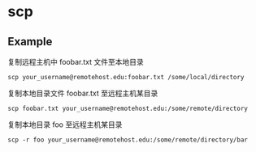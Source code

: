 # scp


## Example

复制远程主机中 foobar.txt 文件至本地目录

```
scp your_username@remotehost.edu:foobar.txt /some/local/directory
```


复制本地目录文件 foobar.txt 至远程主机某目录

```
scp foobar.txt your_username@remotehost.edu:/some/remote/directory
```


复制本地目录 foo 至远程主机某目录

```
scp -r foo your_username@remotehost.edu:/some/remote/directory/bar
```
